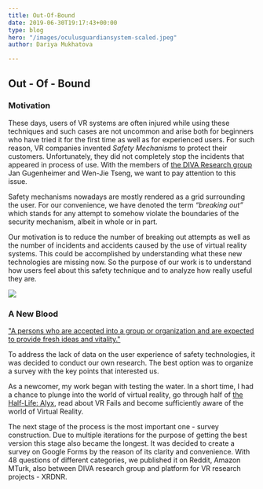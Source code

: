 ```yaml
---
title: Out-Of-Bound
date: 2019-06-30T19:17:43+00:00
type: blog
hero: "/images/oculusguardiansystem-scaled.jpeg"
author: Dariya Mukhatova

---
```

## Out - Of - Bound

### **Motivation**

These days, users of VR systems are often injured while using these techniques and such cases are not uncommon and arise both for beginners who have tried it for the first time as well as for experienced users. For such reason, VR companies invented _Safety Mechanisms_ to protect their customers. Unfortunately, they did not completely stop the incidents that appeared in process of use. With the members of [the DIVA Research group](https://diva.telecom-paristech.fr)       Jan Gugenheimer and Wen-Jie Tseng, we want to pay attention to this issue.

Safety mechanisms nowadays are mostly rendered as a grid surrounding the user. For our convenience, we have denoted the term _“breaking out”_ which stands for any attempt to somehow violate the boundaries of the security mechanism, albeit in whole or in part.

Our motivation is to reduce the number of breaking out attempts as well as the number of incidents and accidents caused by the use of virtual reality systems. This could be accomplished by understanding what these new technologies are missing now. So the purpose of our work is to understand how users feel about this safety technique and to analyze how really useful they are.

![](/images/futureofvr_getty_ringer-0.jpg)

### A New Blood

["A persons who are accepted into a group or organization and are expected to provide fresh ideas and vitality."](https://www.merriam-webster.com/dictionary/new%20blood)

To address the lack of data on the user experience of safety technologies, it was decided to conduct our own research. The best option was to organize a survey with the key points that interested us.

As a newcomer, my work began with testing the water. In a short time, I had a chance to plunge into the world of virtual reality, go through half of [the Half-Life: Alyx](https://www.half-life.com/ru/alyx/), read about VR Fails and become sufficiently aware of the world of Virtual Reality.  

The next stage of the process is the most important one - survey construction. Due to multiple iterations for the purpose of getting the best version this stage also became the longest. It was decided to create a survey on Google Forms by the reason of its clarity and convenience. With 48 questions of different categories, we published it on Reddit, Amazon MTurk, also between DIVA research group and platform for VR research projects - XRDNR.
